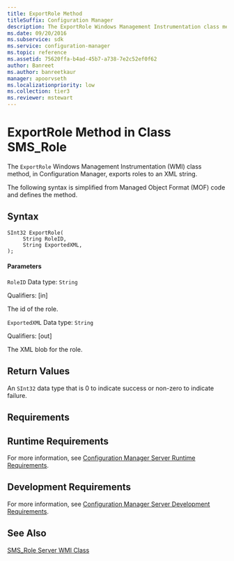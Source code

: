 ```yaml
---
title: ExportRole Method
titleSuffix: Configuration Manager
description: The ExportRole Windows Management Instrumentation class method, in Configuration Manager, exports roles to an XML string.
ms.date: 09/20/2016
ms.subservice: sdk
ms.service: configuration-manager
ms.topic: reference
ms.assetid: 75620ffa-b4ad-45b7-a738-7e2c52ef0f62
author: Banreet
ms.author: banreetkaur
manager: apoorvseth
ms.localizationpriority: low
ms.collection: tier3
ms.reviewer: mstewart
---
```

# ExportRole Method in Class SMS_Role
The `ExportRole` Windows Management Instrumentation (WMI) class method, in Configuration Manager, exports roles to an XML string.

 The following syntax is simplified from Managed Object Format (MOF) code and defines the method.

## Syntax

```
SInt32 ExportRole(
     String RoleID,
     String ExportedXML,
);
```

#### Parameters
 `RoleID`
 Data type: `String`

 Qualifiers: [in]

 The id of the role.

 `ExportedXML`
 Data type: `String`

 Qualifiers: [out]

 The XML blob for the role.

## Return Values
 An `SInt32` data type that is 0 to indicate success or non-zero to indicate failure.

## Requirements

## Runtime Requirements
 For more information, see [Configuration Manager Server Runtime Requirements](../../../../../develop/core/reqs/server-runtime-requirements.md).

## Development Requirements
 For more information, see [Configuration Manager Server Development Requirements](../../../../../develop/core/reqs/server-development-requirements.md).

## See Also
 [SMS_Role Server WMI Class](../../../../../develop/reference/core/servers/configure/sms_role-server-wmi-class.md)

